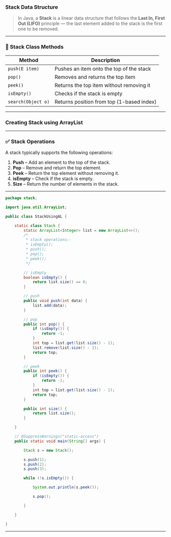 ### Stack Data Structure

> In Java, a **Stack** is a linear data structure that follows the **Last In, First Out (LIFO)** principle — the last element added to the stack is the first one to be removed.

---

### 🧠 Stack Class Methods

| Method             | Description                               |
| ------------------ | ----------------------------------------- |
| `push(E item)`     | Pushes an item onto the top of the stack  |
| `pop()`            | Removes and returns the top item          |
| `peek()`           | Returns the top item without removing it  |
| `isEmpty()`        | Checks if the stack is empty              |
| `search(Object o)` | Returns position from top (1-based index) |

---

### Creating Stack using ArrayList

---

### ✅ Stack Operations

A stack typically supports the following operations:

1. **Push** – Add an element to the top of the stack.
2. **Pop** – Remove and return the top element.
3. **Peek** – Return the top element without removing it.
4. **isEmpty** – Check if the stack is empty.
5. **Size** – Return the number of elements in the stack.

---

```java
package stack;

import java.util.ArrayList;

public class StackUsingAL {

    static class Stack {
        static ArrayList<Integer> list = new ArrayList<>();
        /*
         * stack operations:-
         * isEmpty();
         * push();
         * pop();
         * peek();
         */

        // isEmpty
        boolean isEmpty() {
            return list.size() == 0;
        }

        // push
        public void push(int data) {
            list.add(data);
        }

        // pop
        public int pop() {
            if (isEmpty()) {
                return -1;
            }
            int top = list.get(list.size() - 1);
            list.remove(list.size() - 1);
            return top;
        }

        // peek
        public int peek() {
            if (isEmpty()) {
                return -1;
            }
            int top = list.get(list.size() - 1);
            return top;
        }

        public int size() {
            return list.size();
        }

    }

    // @SuppressWarnings("static-access")
    public static void main(String[] args) {

        Stack s = new Stack();

        s.push(1);
        s.push(2);
        s.push(3);

        while (!s.isEmpty()) {

            System.out.println(s.peek());

            s.pop();

        }

    }

}
```

---
